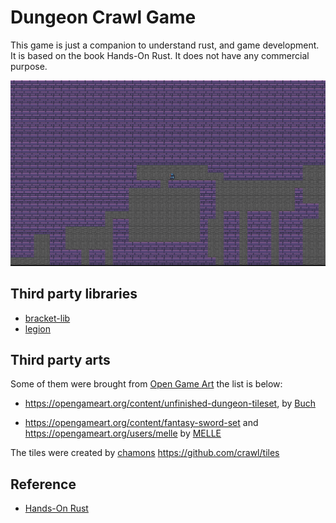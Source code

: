 # Dungeon Crawl Game
This game is just a companion to understand rust, and game development. It is based on the book
Hands-On Rust. It does not have any commercial purpose.

![a](pictures/demov1.png "Game Preview")

## Third party libraries
- [bracket-lib](https://github.com/amethyst/bracket-lib)
- [legion](https://github.com/amethyst/legion)

## Third party arts
Some of them were brought from [Open Game Art](https://opengameart.org/) the list is below:

- https://opengameart.org/content/unfinished-dungeon-tileset, 
by [Buch](https://opengameart.org/users/buch)

- https://opengameart.org/content/fantasy-sword-set and https://opengameart.org/users/melle
by [MELLE](https://opengameart.org/users/melle)

The tiles were created by [chamons](https://github.com/chamons)
https://github.com/crawl/tiles

## Reference
- [Hands-On Rust](https://www.amazon.com.br/Hands-Rust-Effective-Learning-Development/dp/1680508164)
